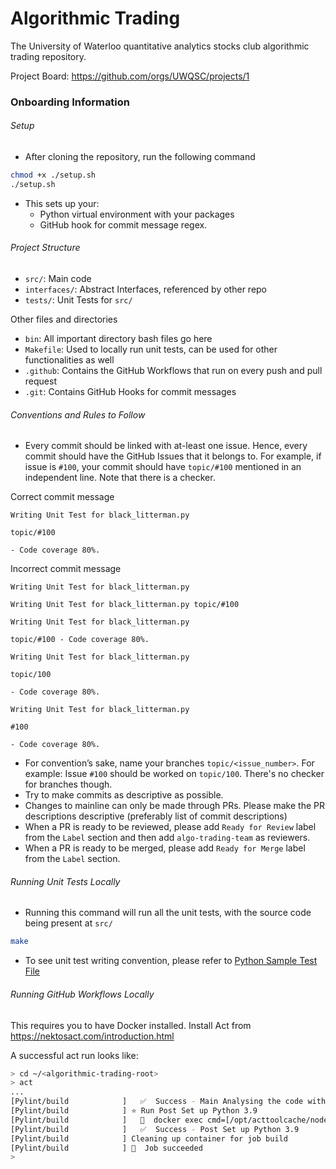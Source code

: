 # Algorithmic Trading

The University of Waterloo quantitative analytics stocks club algorithmic trading repository.

Project Board: https://github.com/orgs/UWQSC/projects/1

### Onboarding Information

###### Setup
- After cloning the repository, run the following command

```bash
chmod +x ./setup.sh
./setup.sh
```
- This sets up your:
  - Python virtual environment with your packages
  - GitHub hook for commit message regex.

###### Project Structure

- `src/`: Main code
- `interfaces/`: Abstract Interfaces, referenced by other repo
- `tests/`: Unit Tests for `src/`

Other files and directories

- `bin`: All important directory bash files go here
- `Makefile`: Used to locally run unit tests, can be used for other functionalities as well
- `.github`: Contains the GitHub Workflows that run on every push and pull request
- `.git`: Contains GitHub Hooks for commit messages

###### Conventions and Rules to Follow

- Every commit should be linked with at-least one issue. Hence, every commit should have the GitHub
Issues that it belongs to. For example, if issue is `#100`, your commit should have `topic/#100`
mentioned in an independent line. Note that there is a checker.

Correct commit message

```text
Writing Unit Test for black_litterman.py

topic/#100

- Code coverage 80%.
```

Incorrect commit message

```text
Writing Unit Test for black_litterman.py
```

```text
Writing Unit Test for black_litterman.py topic/#100
```

```text
Writing Unit Test for black_litterman.py

topic/#100 - Code coverage 80%.
```

```text
Writing Unit Test for black_litterman.py

topic/100 

- Code coverage 80%.
```

```text
Writing Unit Test for black_litterman.py

#100 

- Code coverage 80%.
```

- For convention’s sake, name your branches `topic/<issue_number>`. For example: Issue `#100` should 
be worked on `topic/100`. There's no checker for branches though.
- Try to make commits as descriptive as possible.
- Changes to mainline can only be made through PRs. Please make the PR descriptions descriptive
  (preferably list of commit descriptions)
- When a PR is ready to be reviewed, please add `Ready for Review` label from the `Label` section
and then add `algo-trading-team` as reviewers.
- When a PR is ready to be merged, please add `Ready for Merge` label from the `Label` section.

###### Running Unit Tests Locally

- Running this command will run all the unit tests, with the source code being present at `src/`

```bash
make
```

- To see unit test writing convention, please refer to [Python Sample Test File](uwqsc_algorithmic_trading/tests/sample_test.py)

###### Running GitHub Workflows Locally

This requires you to have Docker installed. Install Act from https://nektosact.com/introduction.html

A successful act run looks like:
```bash
> cd ~/<algorithmic-trading-root>
> act
...
[Pylint/build            ]   ✅  Success - Main Analysing the code with pylint
[Pylint/build            ] ⭐ Run Post Set up Python 3.9
[Pylint/build            ]   🐳  docker exec cmd=[/opt/acttoolcache/node/18.20.5/arm64/bin/node /var/run/act/actions/actions-setup-python@v3/dist/cache-save/index.js] user= workdir=
[Pylint/build            ]   ✅  Success - Post Set up Python 3.9
[Pylint/build            ] Cleaning up container for job build
[Pylint/build            ] 🏁  Job succeeded
>
```